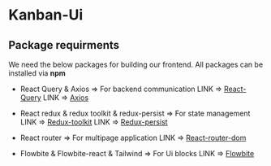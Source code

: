 # Kanban-Ui


## Package requirments

We need the below packages for building our frontend. All packages can be installed via **npm**

- React Query & Axios => For backend communication
LINK => [React-Query](https://www.npmjs.com/package/@tanstack/react-query)
LINK => [Axios](https://axios-http.com/docs/intro)

- React redux & redux toolkit & redux-persist => For state management
LINK => [Redux-toolkit](https://redux.js.org/introduction/getting-started)
LINK => [Redux-persist](https://www.npmjs.com/package/redux-persist)

- React router => For multipage application
LINK => [React-router-dom](https://reactrouter.com/en/main/start/tutorial)

- Flowbite & Flowbite-react & Tailwind => For Ui blocks
LINK => [Flowbite](https://flowbite.com/docs/getting-started/introduction/)

